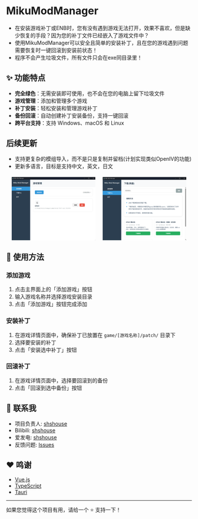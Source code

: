 # MikuModManager
- 在安装游戏补丁或ENB时，您有没有遇到游戏无法打开，效果不喜欢，但是缺少恢复的手段？因为您的补丁文件已经嵌入了游戏文件中？
- 使用MikuModManager可以安全且简单的安装补丁，且在您的游戏遇到问题需要恢复时一键回滚到安装前状态！
- 程序不会产生垃圾文件，所有文件只会在exe同目录里！

## ✨ 功能特点

- **完全绿色**：无需安装即可使用，也不会在您的电脑上留下垃圾文件
- **游戏管理**：添加和管理多个游戏
- **补丁安装**：轻松安装和管理游戏补丁
- **备份回滚**：自动创建补丁安装备份，支持一键回滚
- **跨平台支持**：支持 Windows、macOS 和 Linux

## 后续更新
- 支持更复杂的模组导入，而不是只是复制并留档(计划实现类似OpenIV的功能)
- 更新多语言，目标是支持中文，英文，日文

<div style="display: flex; gap: 20px; justify-content: center; margin: 20px 0;">
  <img src="public/1.png" alt="MikuModsManager Logo" style="max-width: 45%; height: auto;" />
  <img src="public/2.png" alt="MikuModsManager Logo" style="max-width: 45%; height: auto;" />
</div>

## 📖 使用方法

### 添加游戏
1. 点击主界面上的「添加游戏」按钮
2. 输入游戏名称并选择游戏安装目录
3. 点击「添加游戏」按钮完成添加
### 安装补丁
1. 在游戏详情页面中，确保补丁已放置在 `game/[游戏名称]/patch/` 目录下
2. 选择要安装的补丁
3. 点击「安装选中补丁」按钮
### 回滚补丁
1. 在游戏详情页面中，选择要回滚到的备份
2. 点击「回滚到选中备份」按钮

## 💬 联系我

- 项目负责人: [shshouse](https://github.com/shshouse)
- Bilibili: [shshouse](https://space.bilibili.com/3493127123897196)
- 爱发电: [shshouse](https://afdian.com/a/shshouse)
- 反馈问题: [Issues](https://github.com/shshouse/MikuModsManager/issues)

## ❤️ 鸣谢

- [Vue.js](https://vuejs.org/)
- [TypeScript](https://www.typescriptlang.org/)
- [Tauri](https://tauri.app/)

---

如果您觉得这个项目有用，请给一个 ⭐️ 支持一下！
